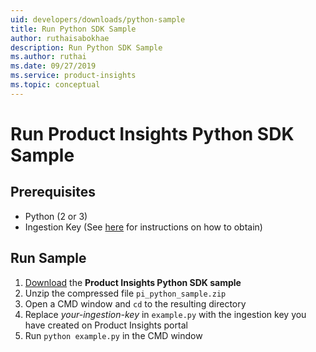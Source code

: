 ```yaml
---
uid: developers/downloads/python-sample
title: Run Python SDK Sample
author: ruthaisabokhae
description: Run Python SDK Sample
ms.author: ruthai
ms.date: 09/27/2019
ms.service: product-insights
ms.topic: conceptual
---
```


# Run Product Insights Python SDK Sample

## Prerequisites
- Python (2 or 3)
- Ingestion Key (See [here](python.md) for instructions on how to obtain)

## Run Sample
1. [Download](https://download.pi.dynamics.com/sdk/ProductInsightsSamples/pi_python_sample.zip) the **Product Insights Python SDK sample**
2. Unzip the compressed file `pi_python_sample.zip`
3. Open a CMD window and `cd` to the resulting directory
4. Replace *your-ingestion-key* in `example.py` with the ingestion key you have created on Product Insights portal
5. Run `python example.py` in the CMD window